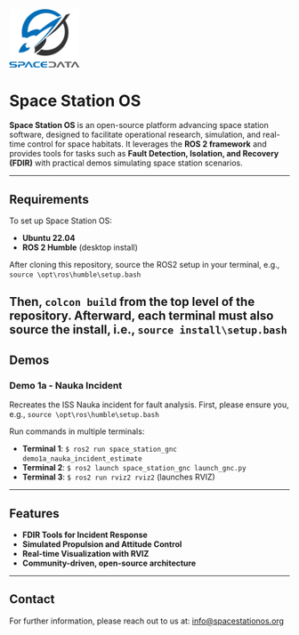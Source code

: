 <img src="assets/logo/spacedata_logo.png" alt="Space Station OS Logo" width="25%" />

# Space Station OS

**Space Station OS** is an open-source platform advancing space station software, designed to facilitate operational research, simulation, and real-time control for space habitats. It leverages the **ROS 2 framework** and provides tools for tasks such as **Fault Detection, Isolation, and Recovery (FDIR)** with practical demos simulating space station scenarios.

---

## Requirements

To set up Space Station OS:
- **Ubuntu 22.04**
- **ROS 2 Humble** (desktop install)

After cloning this repository, source the ROS2 setup in your terminal, e.g., `source \opt\ros\humble\setup.bash`

Then, `colcon build` from the top level of the repository. Afterward, each terminal must also source the install, i.e., `source install\setup.bash`
---

## Demos

### Demo 1a - Nauka Incident

Recreates the ISS Nauka incident for fault analysis. First, please ensure you, e.g., `source \opt\ros\humble\setup.bash`

Run commands in multiple terminals:

- **Terminal 1**: `$ ros2 run space_station_gnc demo1a_nauka_incident_estimate`
- **Terminal 2**: `$ ros2 launch space_station_gnc launch_gnc.py`
- **Terminal 3**: `$ ros2 run rviz2 rviz2` (launches RVIZ)

---

## Features

- **FDIR Tools for Incident Response**
- **Simulated Propulsion and Attitude Control**
- **Real-time Visualization with RVIZ**
- **Community-driven, open-source architecture**

---

## Contact

For further information, please reach out to us at: [info@spacestationos.org](mailto:info@spacestationos.org)
